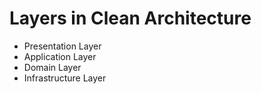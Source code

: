 # Layers in Clean Architecture

- Presentation Layer
- Application Layer
- Domain Layer
- Infrastructure Layer